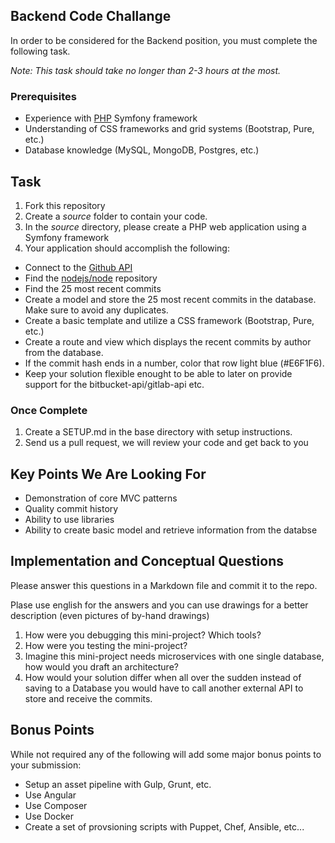 ## Backend Code Challange 

In order to be considered for the Backend position, you must complete the following task. 

*Note: This task should take no longer than 2-3 hours at the most.*

### Prerequisites

- Experience with [PHP](http://www.php.net) Symfony framework
- Understanding of CSS frameworks and grid systems (Bootstrap, Pure, etc.)
- Database knowledge (MySQL, MongoDB, Postgres, etc.)

## Task

1. Fork this repository
2. Create a *source* folder to contain your code. 
3. In the *source* directory, please create a PHP web application using a Symfony framework
4. Your application should accomplish the following:
* Connect to the [Github API](http://developer.github.com/)
* Find the [nodejs/node](https://github.com/nodejs/node) repository
* Find the 25 most recent commits
* Create a model and store the 25 most recent commits in the database. Make sure to avoid any duplicates.
* Create a basic template and utilize a CSS framework (Bootstrap, Pure, etc.)
* Create a route and view which displays the recent commits by author from the database. 
* If the commit hash ends in a number, color that row light blue (#E6F1F6).
* Keep your solution flexible enought to be able to later on provide support for the bitbucket-api/gitlab-api etc.

  
### Once Complete
1. Create a SETUP.md in the base directory with setup instructions.
2. Send us a pull request, we will review your code and get back to you

## Key Points We Are Looking For
* Demonstration of core MVC patterns
* Quality commit history
* Ability to use libraries
* Ability to create basic model and retrieve information from the databse
 
## Implementation and Conceptual Questions

Please answer this questions in a Markdown file and commit it to the repo.

Plase use english for the answers and you can use drawings for a better description (even pictures of by-hand drawings) 

1. How were you debugging this mini-project? Which tools?
2. How were you testing the mini-project?
3. Imagine this mini-project needs microservices with one single database, how would you draft an architecture? 
4. How would your solution differ when all over the sudden instead of saving to a Database you would have to call another external API to store and receive the commits.

## Bonus Points
While not required any of the following will add some major bonus points to your submission:

* Setup an asset pipeline with Gulp, Grunt, etc.
* Use Angular
* Use Composer
* Use Docker
* Create a set of provsioning scripts with Puppet, Chef, Ansible, etc...
